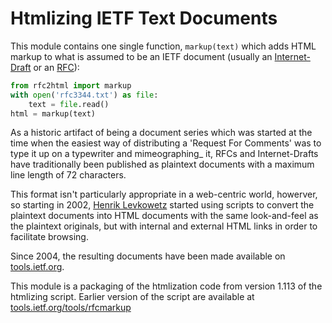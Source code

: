 # Htmlizing IETF Text Documents

This module contains one single function, `markup(text)` which adds HTML markup
to what is assumed to be an IETF document (usually an [Internet-Draft] or an [RFC]):

```python
from rfc2html import markup
with open('rfc3344.txt') as file:
    text = file.read()
html = markup(text)
```

As a historic artifact of being a document series which was started at the time when the easiest
way of distributing a 'Request For Comments' was to type it up on a typewriter and mimeographing_
it, RFCs and Internet-Drafts have traditionally been published as plaintext documents with a
maximum line length of 72 characters.

This format isn't particularly appropriate in a web-centric world, howerver, so starting in
2002, [Henrik Levkowetz] started using scripts to convert the plaintext documents into HTML
documents with the same look-and-feel as the plaintext originals, but with internal and external
HTML links in order to facilitate browsing.

Since 2004, the resulting documents have been made available on [tools.ietf.org].

This module is a packaging of the htmlization code from version 1.113 of the htmlizing script.
Earlier version of the script are available at [tools.ietf.org/tools/rfcmarkup]

[Internet-Draft]: https://en.wikipedia.org/wiki/Internet_Draft
[RFC]: https://en.wikipedia.org/wiki/Request_for_Comments
[mimeographing]: https://en.wikipedia.org/wiki/Mimeograph
[tools.ietf.org]: https://tools.ietf.org/html/
[tools.ietf.org/tools/rfcmarkup]: https://tools.ietf.org/tools/rfcmarkup
[Henrik Levkowetz]: mailto:henrik@levkowetz.com
